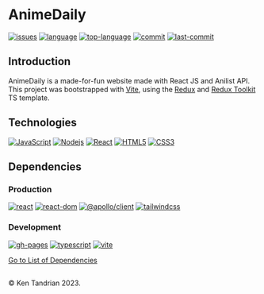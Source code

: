 # AnimeDaily

[![issues](https://img.shields.io/github/issues/KenTandrian/anime-apollo-graphql)](https://github.com/KenTandrian/anime-apollo-graphql/issues)
[![language](https://img.shields.io/github/languages/count/KenTandrian/anime-apollo-graphql)](https://github.com/KenTandrian/anime-apollo-graphql/search?l=javascript)
[![top-language](https://img.shields.io/github/languages/top/KenTandrian/anime-apollo-graphql)](https://github.com/KenTandrian/anime-apollo-graphql/search?l=javascript)
[![commit](https://img.shields.io/github/commit-activity/m/KenTandrian/anime-apollo-graphql)](https://github.com/KenTandrian/anime-apollo-graphql/commits/main)
[![last-commit](https://img.shields.io/github/last-commit/KenTandrian/anime-apollo-graphql)](https://github.com/KenTandrian/anime-apollo-graphql/commits/main)

## Introduction

AnimeDaily is a made-for-fun website made with React JS and Anilist API.
This project was bootstrapped with [Vite](https://github.com/vitejs/vite), using the [Redux](https://redux.js.org/) and [Redux Toolkit](https://redux-toolkit.js.org/) TS template.

## Technologies

[![JavaScript](https://img.shields.io/badge/-JavaScript-black?style=flat-square&logo=javascript)](https://github.com/KenTandrian?tab=repositories&language=javascript)
[![Nodejs](https://img.shields.io/badge/-Nodejs-black?style=flat-square&logo=Node.js)](https://github.com/KenTandrian?tab=repositories&language=javascript)
[![React](https://img.shields.io/badge/-React-black?style=flat-square&logo=react)](https://github.com/KenTandrian?tab=repositories&language=javascript)
[![HTML5](https://img.shields.io/badge/-HTML5-black?style=flat-square&logo=html5&logoColor=orange)](https://github.com/KenTandrian?tab=repositories&language=html)
[![CSS3](https://img.shields.io/badge/-CSS3-black?style=flat-square&logo=css3&logoColor=blue)](https://github.com/KenTandrian?tab=repositories&language=css)

## Dependencies

### Production

[![react](https://img.shields.io/github/package-json/dependency-version/KenTandrian/anime-apollo-graphql/react)](https://www.npmjs.com/package/react)
[![react-dom](https://img.shields.io/github/package-json/dependency-version/KenTandrian/anime-apollo-graphql/react-dom)](https://www.npmjs.com/package/react-dom)
[![@apollo/client](https://img.shields.io/github/package-json/dependency-version/KenTandrian/anime-apollo-graphql/@apollo/client)](https://www.npmjs.com/package/@apollo/client)
[![tailwindcss](https://img.shields.io/github/package-json/dependency-version/KenTandrian/anime-apollo-graphql/tailwindcss)](https://www.npmjs.com/package/tailwindcss)

### Development

[![gh-pages](https://img.shields.io/github/package-json/dependency-version/KenTandrian/anime-apollo-graphql/dev/gh-pages)](https://www.npmjs.com/package/gh-pages)
[![typescript](https://img.shields.io/github/package-json/dependency-version/KenTandrian/anime-apollo-graphql/dev/typescript)](https://www.npmjs.com/package/typescript)
[![vite](https://img.shields.io/github/package-json/dependency-version/KenTandrian/anime-apollo-graphql/dev/vite)](https://www.npmjs.com/package/vite)

[Go to List of Dependencies](https://github.com/KenTandrian/anime-apollo-graphql/network/dependencies)

##

&#169; Ken Tandrian 2023.
